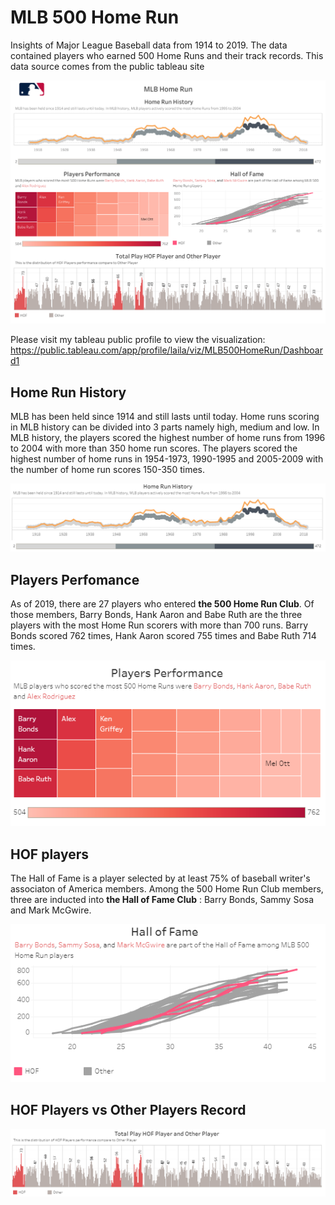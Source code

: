 # MLB 500 Home Run

Insights of Major League Baseball data from 1914 to 2019. The data contained players who earned 500 Home Runs and their track records. This data source comes from the public tableau site

![MLB 500 HR](mlb500.png)

Please visit my tableau public profile to view the visualization: <br>
https://public.tableau.com/app/profile/laila/viz/MLB500HomeRun/Dashboard1

## Home Run History
MLB has been held since 1914 and still lasts until today. Home runs scoring in MLB history can be divided into 3 parts namely high, medium and low.
In MLB history, the players scored the highest number of home runs from 1996 to 2004 with more than 350 home run scores. The players scored the highest number of home runs in 1954-1973, 1990-1995 and 2005-2009 with the number of home run scores 150-350 times.

![Home Run History](home_run_history.png)

## Players Perfomance
As of 2019, there are 27 players who entered **the 500 Home Run Club**. Of those members, Barry Bonds, Hank Aaron and Babe Ruth are the three players with the most Home Run scorers with more than 700 runs. Barry Bonds scored 762 times, Hank Aaron scored 755 times and Babe Ruth 714 times.

![Player Performance](playersperformance.png)

## HOF players
The Hall of Fame is a player selected by at least 75% of baseball writer's associaton of America members. Among the 500 Home Run Club members, three are inducted into **the Hall of Fame Club** : Barry Bonds, Sammy Sosa and Mark McGwire.

![HOF](hof.png)

## HOF Players vs Other Players Record

![HOF vs Other](hofvsother.png)
